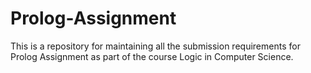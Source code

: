  # Prolog-Assignment

This is a repository for maintaining all the submission requirements for Prolog Assignment as part of the course Logic in Computer Science.